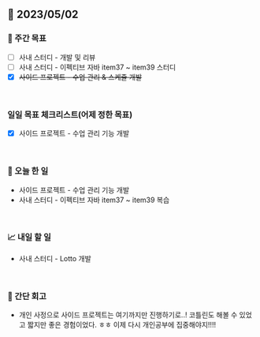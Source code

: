 ## 📅 2023/05/02


### 👏 주간 목표

- [ ] 사내 스터디 - 개발 및 리뷰
- [ ] 사내 스터디 - 이펙티브 자바 item37 ~ item39 스터디
- [x] ~~사이드 프로젝트 - 수업 관리 & 스케줄 개발~~

<br/>

### 일일 목표 체크리스트(어제 정한 목표)

- [x] 사이드 프로젝트 - 수업 관리 기능 개발

<br/>

### 💯 오늘 한 일

- 사이드 프로젝트 - 수업 관리 기능 개발
- 사내 스터디 - 이펙티브 자바 item37 ~ item39 복습

<br/>

### 📈 내일 할 일

- 사내 스터디 - Lotto 개발

<br/>

### 🤔 간단 회고

- 개인 사정으로 사이드 프로젝트는 여기까지만 진행하기로..!
코틀린도 해볼 수 있었고 짧지만 좋은 경험이었다. ㅎㅎ 이제 다시 개인공부에 집중해야지!!!!
 
